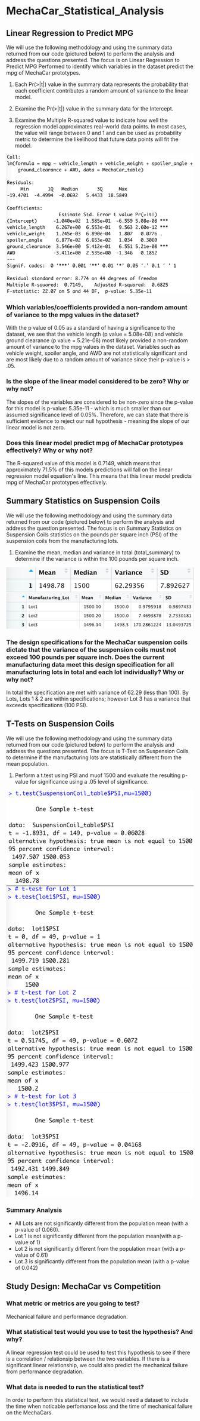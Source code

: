 # MechaCar_Statistical_Analysis

## Linear Regression to Predict MPG

We will use the following methodology and using the summary data returned from our code (pictured below) to perform the analysis and address the questions presented. The focus is on Linear Regression to Predict MPG Performed to identify which variables in the dataset predict the mpg of MechaCar prototypes.

1. Each Pr(>|t|) value in the summary data represents the probability that each coefficient contributes a random amount of variance to the linear model.

2. Examine the Pr(>|t|) value in the summary data for the Intercept.

3. Examine the Multiple R-squared value to indicate how well the regression model approximates real-world data points. In most cases, the value will range between 0 and 1 and can be used as probability metric to determine the likelihood that future data points will fit the model.

![Req1_Part1](Analysis/Req1_Part1.png)

### Which variables/coefficients provided a non-random amount of variance to the mpg values in the dataset?

With the p value of 0.05 as a standard of having a significance to the dataset, we see that the vehicle length (p value = 5.08e-08) and vehicle ground clearance (p value = 5.21e-08) most likely provided a non-random amount of variance to the mpg values in the dataset. Variables such as vehicle weight, spoiler angle, and AWD are not statistically significant and are most likely due to a random amount of variance since their p-value is > .05.

### Is the slope of the linear model considered to be zero? Why or why not?

The slopes of the variables are considered to be non-zero since the p-value for this model is p-value: 5.35e-11 - which is much smaller than our assumed significance level of 0.05%. Therefore, we can state that there is sufficient evidence to reject our null hypothesis - meaning the slope of our linear model is not zero.

### Does this linear model predict mpg of MechaCar prototypes effectively? Why or why not?

The R-squared value of this model is 0.7149, which means that approximately 71.5% of this models predictions will fall on the linear regression model equation's line. This means that this linear model predicts mpg of MechaCar prototypes effectively.


## Summary Statistics on Suspension Coils

We will use the following methodology and using the summary data returned from our code (pictured below) to perform the analysis and address the question presented. The focus is on Summary Statistics on Suspension Coils statistics on the pounds per square inch (PSI) of the suspension coils from the manufacturing lots.

1. Examine the mean, median and variance in total (total_summary) to determine if the variance is within the 100 pounds per square inch.

![Req2_Part1](Analysis/Req2_Part1.png)
![Req2_Part2](Analysis/Req2_Part_2.png)

### The design specifications for the MechaCar suspension coils dictate that the variance of the suspension coils must not exceed 100 pounds per square inch. Does the current manufacturing data meet this design specification for all manufacturing lots in total and each lot individually? Why or why not?

In total the specification are met with variance of 62.29 (less than 100). By Lots, Lots 1 & 2 are within specifications; however Lot 3 has a variance that exceeds specifications (100 PSI).


## T-Tests on Suspension Coils

We will use the following methodology and using the summary data returned from our code (pictured below) to perform the analysis and address the questions presented. The focus is T-Test on Suspension Coils to determine if the manufacturing lots are statistically different from the mean population.

1. Perform a t.test using PSI and muof 1500 and evaluate the resulting p-value for significance using a .05 level of significance.

![Req3_Part1](Analysis/Req3_Part1.png)
![Req3_Part2](Analysis/Req3_Part2.png)
![Req3_Part3](Analysis/Req3_Part3.png)
![Req3_Part4](Analysis/Req3_Part4.png)

### Summary Analysis

* All Lots are not significantly different from the population mean (with a p-value of 0.060).
* Lot 1 is not significantly different from the population mean(with a p-value of 1)
* Lot 2 is not significantly different from the population mean (with a p-value of 0.61)
* Lot 3 is significantly different from the population mean (with a p-value of 0.042)


## Study Design: MechaCar vs Competition

### What metric or metrics are you going to test?

Mechanical failure and performance degradation. 

### What statistical test would you use to test the hypothesis? And why?

A linear regression test could be used to test this hypothesis to see if there is a correlation / relationsip between the two variables. If there is a significant linear relationship, we could also predict the mechanical failure from performance degradation.

### What data is needed to run the statistical test?

In order to perform this statistical test, we would need a dataset to include the time when noticable perfomance loss and the time of mechanical failure on the MechaCars.
